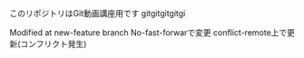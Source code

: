 
このリポジトリはGit動画講座用です
gitgitgitgitgi

Modified at new-feature branch
No-fast-forwarで変更
conflict-remote上で更新(コンフリクト発生)
